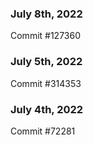 ### July 8th, 2022

Commit #127360

### July 5th, 2022

Commit #314353


### July 4th, 2022

Commit #72281

